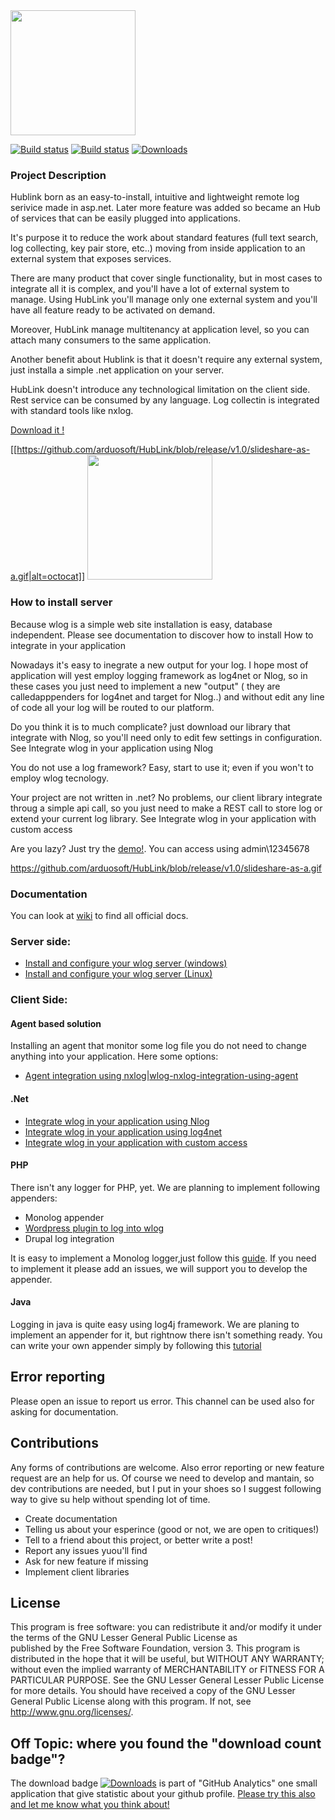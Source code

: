 <img src="https://github.com/arduosoft/HubLink/blob/release/v1.0/Wlog.Web/Images/HubLinkLogo.png" width="200"> 


[![Build status](https://ci.appveyor.com/api/projects/status/c4v8ill28a9wbjaj?svg=true)](https://ci.appveyor.com/project/zeppaman/wlog)
[![Build status](https://www.codefactor.io/Content/badges/A.svg)](https://www.codefactor.io/repository/github/arduosoft/hublink/overview/release/v1.0)
[![Downloads](http://github-analytics.apphb.com/badges/RepositoryDownloads/51643460.svg)](http://github-analytics.apphb.com/Stats)
      
### Project Description
Hublink born as an easy-to-install, intuitive and lightweight remote log serivice made in asp.net. Later more feature was added so became an Hub of services that can be easily plugged into applications.

It's purpose it to reduce the work about standard features (full text search, log collecting, key pair store, etc..) moving from inside application to an external system that exposes services.

There are many product that cover single functionality, but in most cases to integrate all it is complex, and you'll have a lot of external system to manage. Using HubLink you'll manage only one external system  and you'll have all feature ready to be activated on demand. 

Moreover, HubLink manage multitenancy at application level, so you can attach many consumers to the same application.

Another benefit about Hublink is that it doesn't require any external system, just installa a simple .net application on your server.

HubLink doesn't introduce any technological limitation on the client side. Rest service can be consumed by any language. Log collectin is integrated with standard tools like nxlog.

[Download it !](https://github.com/arduosoft/HubLink/releases)

[[https://github.com/arduosoft/HubLink/blob/release/v1.0/slideshare-as-a.gif|alt=octocat]]
[<img src="https://github.com/arduosoft/HubLink/blob/release/v1.0/slideshare-as-a.gif" width="200"> ](https://www.slideshare.net/sintradf/hub-link-a-new-way-to-develop-service-oriented-applications)

### How to install server

Because wlog is a simple web site installation is easy, database independent. Please see documentation to discover how to install
How to integrate in your application

Nowadays it's easy to inegrate a new output for your log. I hope most of application will yest employ logging framework as log4net or Nlog, so in these cases you just need to implement a new "output" ( they are calledapppenders for log4net and target for Nlog..) and without edit any line of code all your log will be routed to our platform. 

Do you think it is to much complicate? just download our library that integrate with Nlog, so you'll need only to edit few settings in configuration. See Integrate wlog in your application using Nlog

You do not use a log framework? Easy, start to use it; even if you won't to employ wlog tecnology.

Your project are not written in .net? No problems, our client library integrate throug a simple api call, so you just need to make a REST call to store log or extend your current log library. See Integrate wlog in your application with custom access

Are you lazy? Just try the [demo!](http://wlog-devlop.apphb.com/). You can access using admin\12345678

https://github.com/arduosoft/HubLink/blob/release/v1.0/slideshare-as-a.gif

### Documentation
You can look at [wiki](https://github.com/arduosoft/HubLink/wiki) to find all official docs.

### Server side:

 * [Install and configure your wlog server (windows)](https://github.com/arduosoft/HubLink/wiki/install-and-configure-wlog-server)
 * [Install and configure your wlog server (Linux)](https://github.com/arduosoft/HubLink/wiki/install-and-configure-wlog-linux)

### Client Side:

#### Agent based solution
Installing an agent that monitor some log file you do not need to change anything into your application. Here some options:

   * [Agent integration using nxlog|wlog-nxlog-integration-using-agent](https://github.com/arduosoft/HubLink/wiki/wlog-nxlog-integration-using-agent)

#### .Net

 * [Integrate wlog in your application using Nlog](https://github.com/arduosoft/HubLink/wiki/integrate-wlog-using-nlog)
 * [Integrate wlog in your application using log4net](https://github.com/arduosoft/HubLink/wiki/integrate-wlog-using-log4net)
 * [Integrate wlog in your application with custom access](https://github.com/arduosoft/HubLink/wiki/integrate-wlog-with-custom-access)

#### PHP
There isn't any logger for PHP, yet. We are planning to implement following appenders:

  * Monolog appender
  * [Wordpress plugin to log into wlog](https://github.com/arduosoft/wlog.wordpress) 
  * Drupal log integration

It is easy to implement a Monolog logger,just follow this [guide](https://github.com/Seldaek/monolog/blob/master/doc/04-extending.md). If you need to implement it please add an issues, we will support you to develop the appender.


#### Java
Logging in java is quite easy using log4j framework. We are planing to implement an appender for it, but rightnow there isn't something ready. You can write your own appender simply by following this [tutorial](http://www.wideskills.com/log4j-tutorial/10-custom-appender-and-layout-in-log4j)


## Error reporting
Please open an issue to report us error. This channel can be used also for asking for documentation.


## Contributions
Any forms of contributions are welcome. Also error reporting or new feature request are an help for us. Of course we need to develop and mantain, so dev contributions are needed, but I put in your shoes so I suggest following way to give su help without spending lot of time. 

  * Create documentation
  * Telling us about your esperince (good or not, we are open to critiques!)
  * Tell to a friend about this project, or better write a post!
  * Report any issues yuou'll find
  * Ask for new feature if missing
  * Implement client libraries 

## License
This program is free software: you can redistribute it and/or modify   it under the terms of the GNU Lesser General Public License as   
published by the Free Software Foundation, version 3.  This program is distributed in the hope that it will be useful, but  WITHOUT ANY WARRANTY; without even the implied warranty of  MERCHANTABILITY or FITNESS FOR A PARTICULAR PURPOSE. See the GNU  Lesser General Lesser Public License for more details. You should have received a copy of the GNU Lesser General Public License along with this program. If not, see <http://www.gnu.org/licenses/>.
 

## Off Topic: where you found the "download count badge"?
The download badge [![Downloads](http://github-analytics.apphb.com/badges/RepositoryDownloads/51643460.svg)](http//github-analytics.apphb.com/Stats) is part of "GitHub Analytics" one small application that give statistic about your github profile.
[Please try this also and let me know what you think about! ]( http//github-analytics.apphb.com/Stats)
